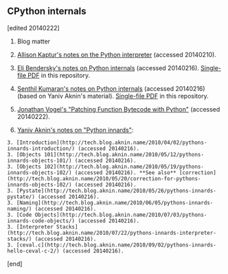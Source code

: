 ## CPython internals

[edited 20140222]

1. Blog matter

  2. [Allison Kaptur's notes on the Python interpreter](http://akaptur.github.io/) (accessed 20140210).
  2. [Eli Bendersky's notes on Python internals](http://eli.thegreenplace.net/category/programming/python/python-internals/) (accessed 20140216). [Single-file PDF](https://github.com/brannerchinese/cpython_exploration/blob/master/REFERENCES/Eli_Bendersky_Python_internals_20140216.pdf) in this repository.
  2. [Senthil Kumaran's notes on Python internals](http://www.uthcode.com/pythondesign.html) (accessed 20140216) (based on Yaniv Aknin's material). [Single-file PDF](https://github.com/brannerchinese/cpython_exploration/blob/master/REFERENCES/Senthil_Kumaran_Python_Design_20140216.pdf) in this repository.
  2. [Jonathan Vogel's "Patching Function Bytecode with Python"](http://www.jonathon-vogel.com/posts/patching_function_bytecode_with_python/) (accessed 20140222).
  2. [Yaniv Aknin's notes on "Python innards"](http://tech.blog.aknin.name/category/my-projects/pythons-innards/):

    3. [Introduction](http://tech.blog.aknin.name/2010/04/02/pythons-innards-introduction/) (accessed 20140216).
    3. [Objects 101](http://tech.blog.aknin.name/2010/05/12/pythons-innards-objects-101/) (accessed 20140216).
    3. [Objects 102](http://tech.blog.aknin.name/2010/05/19/pythons-innards-objects-102/) (accessed 20140216). **See also** [correction](http://tech.blog.aknin.name/2010/05/20/correction-for-pythons-innards-objects-102/) (accessed 20140216).
    3. [Pystate](http://tech.blog.aknin.name/2010/05/26/pythons-innards-pystate/) (accessed 20140216).
    3. [Naming](http://tech.blog.aknin.name/2010/06/05/pythons-innards-naming/) (accessed 20140216).
    3. [Code Objects](http://tech.blog.aknin.name/2010/07/03/pythons-innards-code-objects/) (accessed 20140216).
    3. [Interpreter Stacks](http://tech.blog.aknin.name/2010/07/22/pythons-innards-interpreter-stacks/) (accessed 20140216).
    3. [ceval.c](http://tech.blog.aknin.name/2010/09/02/pythons-innards-hello-ceval-c-2/) (accessed 20140216).

[end]

